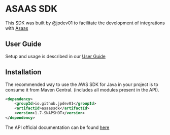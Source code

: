 # ASAAS SDK

This SDK was built by @jpdev01 to facilitate the development of integrations with [Asaas](https://asaas.com.br)

## User Guide
Setup and usage is described in our [User Guide](https://jpdev01.github.io/asaasSdk/)

## Installation
The recommended way to use the AWS SDK for Java in your project is to consume it from Maven Central. (includes all modules present in the API).

```xml
<dependency>
    <groupId>io.github.jpdev01</groupId>
    <artifactId>asaassdk</artifactId>
    <version>1.7-SNAPSHOT</version>
</dependency>
```

The API official documentation can be found [here](https://docs.asaas.com/docs/visao-geral)